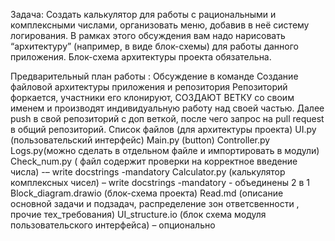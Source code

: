 Задача:
Создать калькулятор для работы с рациональными и комплексными числами, организовать меню, добавив в неё систему логирования. В рамках этого обсуждения вам надо нарисовать “архитектуру” (например, в виде блок-схемы) для работы данного приложения. Блок-схема архитектуры проекта обязательна.

Предварительный план работы :
Обсуждение в команде
Создание файловой архитектуры приложения и репозитория
Репозиторий форкается, участники его клонируют, СОЗДАЮТ ВЕТКУ со своим именем и производят индивидуальную работу над своей частью.
Далее push в свой репозиторий с доп веткой, после чего запрос на pull request в общий репозиторий.
Список файлов (для архитектуры проекта)
UI.py (пользовательский интерфейс)
Main.py (button)
Controller.py
Logs.py(можно сделать в отдельном файле и импортировать в модули)
Check_num.py ( файл содержит проверки на корректное введение числа) -– write docstrings -mandatory
Calculator.py (калькулятор комплексных чисел) – write docstrings -mandatory - объединены 2 в 1
Block_diagram.drawio (блок-схема проекта)
Read.md (описание основной задачи и подзадач, распределение зон ответсвенности , прочие тех_требования)
UI_structure.io (блок схема модуля пользовательского интерфейса) – опционально
